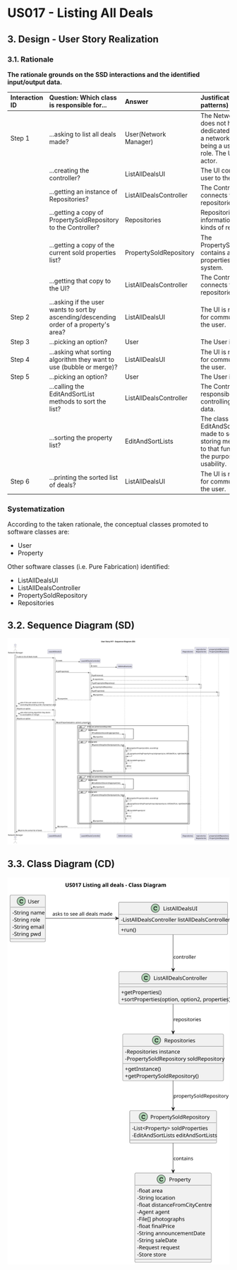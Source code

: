 # US017 - Listing All Deals
## 3. Design - User Story Realization

### 3.1. Rationale

**The rationale grounds on the SSD interactions and the identified input/output data.**

| Interaction ID | Question: Which class is responsible for...                                             | Answer                 | Justification (with patterns)                                                                                                       |
|:---------------|:----------------------------------------------------------------------------------------|:-----------------------|:------------------------------------------------------------------------------------------------------------------------------------|
| Step 1         | ...asking to list all deals made?                                                       | User(Network Manager)  | The Network manager does not have a dedicated class. Being a network manager is being a user with that role. The User is the actor. |
|                | ...creating the controller?                                                             | ListAllDealsUI         | The UI connects the user to the controller.                                                                                         |
|                | ...getting an instance of Repositories?                                                 | ListAllDealsController | The Controller connects the UI and the repositories.                                                                                |
|                | ...getting a copy of PropertySoldRepository to the Controller?                          | Repositories           | Repositories stores information about all kinds of repositories.                                                                    |
|                | ...getting a copy of the current sold properties list?                                  | PropertySoldRepository | The PropertySoldRepository contains all the sold properties saved in the system.                                                    |
|                | ...getting that copy to the UI?                                                         | ListAllDealsController | The Controller connects the UI and the repositories.                                                                                |
| Step 2         | ...asking if the user wants to sort by ascending/descending order of a property's area? | ListAllDealsUI         | The UI is responsible for communicating with the user.                                                                              |
| Step 3         | ...picking an option?                                                                   | User                   | The User is the actor.                                                                                                              |
| Step 4         | ...asking what sorting algorithm they want to use (bubble or merge)?                    | ListAllDealsUI         | The UI is responsible for communicating with the user.                                                                              |
| Step 5         | ...picking an option?                                                                   | User                   | The User is the actor.                                                                                                              |
|                | ...calling the EditAndSortList methods to sort the list?                                | ListAllDealsController | The Controller is responsible for controlling and using data.                                                                       |
|                | ...sorting the property list?                                                           | EditAndSortLists       | The class EditAndSortLists was made to sort lists, storing methods related to that functionality for the purpose of re-usability.   |
| Step 6         | ...printing the sorted list of deals?                                                   | ListAllDealsUI         | The UI is responsible for communicating with the user.                                                                              |

### Systematization ##

According to the taken rationale, the conceptual classes promoted to software classes are:

* User
* Property

Other software classes (i.e. Pure Fabrication) identified:
* ListAllDealsUI
* ListAllDealsController
* PropertySoldRepository
* Repositories

## 3.2. Sequence Diagram (SD)

![US017-SD](svg/US017-SD.svg)

## 3.3. Class Diagram (CD)

![US017-CD](svg/US017-CD.svg)
